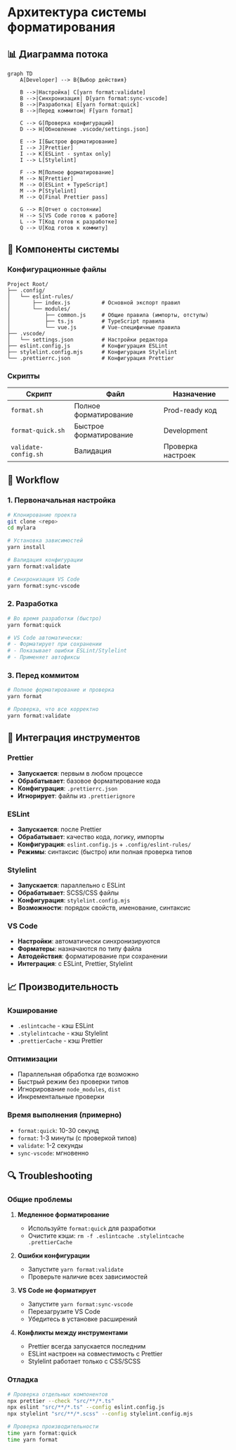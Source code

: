 # Архитектура системы форматирования

## 📊 Диаграмма потока

```mermaid
graph TD
    A[Developer] --> B{Выбор действия}

    B -->|Настройка| C[yarn format:validate]
    B -->|Синхронизация| D[yarn format:sync-vscode]
    B -->|Разработка| E[yarn format:quick]
    B -->|Перед коммитом| F[yarn format]

    C --> G[Проверка конфигураций]
    D --> H[Обновление .vscode/settings.json]

    E --> I[Быстрое форматирование]
    I --> J[Prettier]
    I --> K[ESLint - syntax only]
    I --> L[Stylelint]

    F --> M[Полное форматирование]
    M --> N[Prettier]
    M --> O[ESLint + TypeScript]
    M --> P[Stylelint]
    M --> Q[Final Prettier pass]

    G --> R[Отчет о состоянии]
    H --> S[VS Code готов к работе]
    L --> T[Код готов к разработке]
    Q --> U[Код готов к коммиту]
```

## 🔧 Компоненты системы

### Конфигурационные файлы

```text
Project Root/
├── .config/
│   └── eslint-rules/
│       ├── index.js          # Основной экспорт правил
│       └── modules/
│           ├── common.js     # Общие правила (импорты, отступы)
│           ├── ts.js         # TypeScript правила
│           └── vue.js        # Vue-специфичные правила
├── .vscode/
│   └── settings.json         # Настройки редактора
├── eslint.config.js          # Конфигурация ESLint
├── stylelint.config.mjs      # Конфигурация Stylelint
└── .prettierrc.json          # Конфигурация Prettier
```

### Скрипты

| Скрипт                    | Файл                   | Назначение        |
| ------------------------- | ---------------------- | ----------------- |
| `format.sh`               | Полное форматирование  | Prod-ready код    |
| `format-quick.sh`         | Быстрое форматирование | Development       |
| `validate-config.sh`      | Валидация              | Проверка настроек |

## 🚀 Workflow

### 1. Первоначальная настройка

```bash
# Клонирование проекта
git clone <repo>
cd mylara

# Установка зависимостей
yarn install

# Валидация конфигурации
yarn format:validate

# Синхронизация VS Code
yarn format:sync-vscode
```

### 2. Разработка

```bash
# Во время разработки (быстро)
yarn format:quick

# VS Code автоматически:
# - Форматирует при сохранении
# - Показывает ошибки ESLint/Stylelint
# - Применяет автофиксы
```

### 3. Перед коммитом

```bash
# Полное форматирование и проверка
yarn format

# Проверка, что все корректно
yarn format:validate
```

## 🎯 Интеграция инструментов

### Prettier

- **Запускается**: первым в любом процессе
- **Обрабатывает**: базовое форматирование кода
- **Конфигурация**: `.prettierrc.json`
- **Игнорирует**: файлы из `.prettierignore`

### ESLint

- **Запускается**: после Prettier
- **Обрабатывает**: качество кода, логику, импорты
- **Конфигурация**: `eslint.config.js` + `.config/eslint-rules/`
- **Режимы**: синтаксис (быстро) или полная проверка типов

### Stylelint

- **Запускается**: параллельно с ESLint
- **Обрабатывает**: SCSS/CSS файлы
- **Конфигурация**: `stylelint.config.mjs`
- **Возможности**: порядок свойств, именование, синтаксис

### VS Code

- **Настройки**: автоматически синхронизируются
- **Форматеры**: назначаются по типу файла
- **Автодействия**: форматирование при сохранении
- **Интеграция**: с ESLint, Prettier, Stylelint

## 📈 Производительность

### Кэширование

- `.eslintcache` - кэш ESLint
- `.stylelintcache` - кэш Stylelint
- `.prettierCache` - кэш Prettier

### Оптимизации

- Параллельная обработка где возможно
- Быстрый режим без проверки типов
- Игнорирование `node_modules`, `dist`
- Инкрементальные проверки

### Время выполнения (примерно)

- `format:quick`: 10-30 секунд
- `format`: 1-3 минуты (с проверкой типов)
- `validate`: 1-2 секунды
- `sync-vscode`: мгновенно

## 🔍 Troubleshooting

### Общие проблемы

1. **Медленное форматирование**
   - Используйте `format:quick` для разработки
   - Очистите кэши: `rm -f .eslintcache .stylelintcache .prettierCache`

2. **Ошибки конфигурации**
   - Запустите `yarn format:validate`
   - Проверьте наличие всех зависимостей

3. **VS Code не форматирует**
   - Запустите `yarn format:sync-vscode`
   - Перезагрузите VS Code
   - Убедитесь в установке расширений

4. **Конфликты между инструментами**
   - Prettier всегда запускается последним
   - ESLint настроен на совместимость с Prettier
   - Stylelint работает только с CSS/SCSS

### Отладка

```bash
# Проверка отдельных компонентов
npx prettier --check "src/**/*.ts"
npx eslint "src/**/*.ts" --config eslint.config.js
npx stylelint "src/**/*.scss" --config stylelint.config.mjs

# Проверка производительности
time yarn format:quick
time yarn format
```
